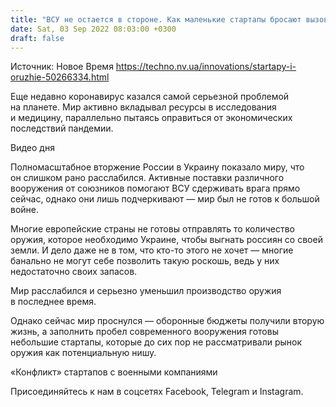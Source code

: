 ```yaml
---
title: "ВСУ не остается в стороне. Как маленькие стартапы бросают вызов оборонным гигантам и меняют будущее военных технологий"
date: Sat, 03 Sep 2022 08:03:00 +0300
draft: false
---
```

Источник: Новое Время https://techno.nv.ua/innovations/startapy-i-oruzhie-50266334.html


Еще недавно коронавирус казался самой серьезной проблемой на планете. Мир активно вкладывал ресурсы в исследования и медицину, параллельно пытаясь оправиться от экономических последствий пандемии.

 Видео дня   

Полномасштабное вторжение России в Украину показало миру, что он слишком рано расслабился. Активные поставки различного вооружения от союзников помогают ВСУ сдерживать врага прямо сейчас, однако они лишь подчеркивают — мир был не готов к большой войне.

Многие европейские страны не готовы отправлять то количество оружия, которое необходимо Украине, чтобы выгнать россиян со своей земли. И дело даже не в том, что кто-то этого не хочет — многие банально не могут себе позволить такую роскошь, ведь у них недостаточно своих запасов.

Мир расслабился и серьезно уменьшил производство оружия в последнее время.

Однако сейчас мир проснулся — оборонные бюджеты получили вторую жизнь, а заполнить пробел современного вооружения готовы небольшие стартапы, которые до сих пор не рассматривали рынок оружия как потенциальную нишу.

«Конфликт» стартапов с военными компаниями

Присоединяйтесь к нам в соцсетях Facebook, Telegram и Instagram.
